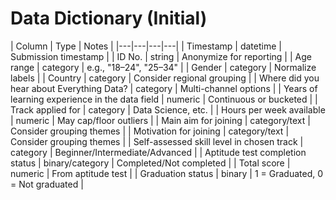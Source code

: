 # Data Dictionary (Initial)

| Column | Type | Notes |
|---|---|---|---|
| Timestamp | datetime | Submission timestamp |
| ID No. | string | Anonymize for reporting |
| Age range | category | e.g., "18–24", "25–34" |
| Gender | category | Normalize labels |
| Country | category | Consider regional grouping |
| Where did you hear about Everything Data? | category | Multi-channel options |
| Years of learning experience in the data field | numeric | Continuous or bucketed |
| Track applied for | category | Data Science, etc. |
| Hours per week available | numeric | May cap/floor outliers |
| Main aim for joining | category/text | Consider grouping themes |
| Motivation for joining | category/text | Consider grouping themes |
| Self-assessed skill level in chosen track | category | Beginner/Intermediate/Advanced |
| Aptitude test completion status | binary/category | Completed/Not completed |
| Total score | numeric | From aptitude test |
| Graduation status | binary | 1 = Graduated, 0 = Not graduated |
